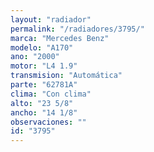```yaml
---
layout: "radiador"
permalink: "/radiadores/3795/"
marca: "Mercedes Benz"
modelo: "A170"
ano: "2000"
motor: "L4 1.9"
transmision: "Automática"
parte: "62781A"
clima: "Con clima"
alto: "23 5/8"
ancho: "14 1/8"
observaciones: ""
id: "3795"
---
```


